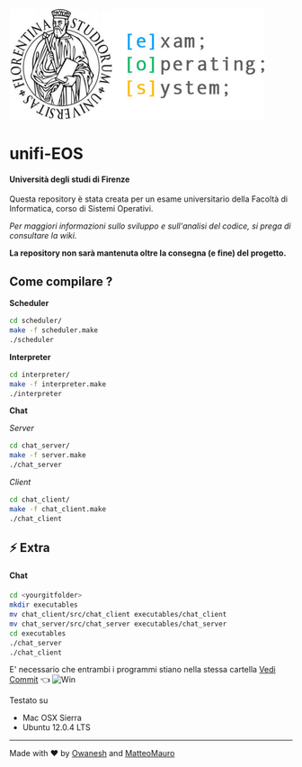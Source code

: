 ![UnifiEosLogo](https://raw.githubusercontent.com/Owanesh/unifi-eos/master/resources/img/repo_logo.jpg)
# unifi-EOS
#### Università degli studi di Firenze

Questa repository è stata creata per un esame universitario della Facoltà di Informatica, corso di Sistemi Operativi.


_Per maggiori informazioni sullo sviluppo e sull'analisi del codice, si prega di consultare la wiki._

**La repository non sarà mantenuta oltre la consegna (e fine) del progetto.**

## Come compilare ?

**Scheduler**
```sh
cd scheduler/
make -f scheduler.make
./scheduler
```
**Interpreter**
```sh
cd interpreter/
make -f interpreter.make
./interpreter
```

**Chat**

_Server_
```sh
cd chat_server/
make -f server.make
./chat_server
```
_Client_
```sh
cd chat_client/
make -f chat_client.make
./chat_client
```

## ⚡️ Extra
#### Chat
```sh
cd <yourgitfolder>
mkdir executables
mv chat_client/src/chat_client executables/chat_client
mv chat_server/src/chat_server executables/chat_server
cd executables
./chat_server
./chat_client
```
E' necessario che entrambi i programmi stiano nella stessa cartella [Vedi Commit](https://github.com/Owanesh/unifi-eos/commit/8e87d6e8a9e8d42d48375ec8397313fd57213690) 👈
![Win](https://media.giphy.com/media/XE7kcG4fMEDqU/giphy.gif)

Testato su
* Mac OSX Sierra
* Ubuntu 12.0.4 LTS

***
Made with ❤️  by [Owanesh](https://github.com/Owanesh) and [MatteoMauro](https://github.com/MatteoMauro)
